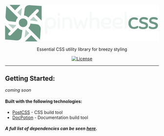 <p align="center">
  <a href="/">
    <picture>
      <source media="(prefers-color-scheme: dark)" srcset="https://raw.githubusercontent.com/bayrock/pinwheelcss/main/src/logo/dark.svg">
      <source media="(prefers-color-scheme: light)" srcset="https://raw.githubusercontent.com/bayrock/pinwheelcss/main/src/logo/light.svg">
      <img alt="Pinwheel CSS" src="https://raw.githubusercontent.com/bayrock/pinwheelcss/main/src/logo/dark.svg">
    </picture>
  </a>
</p>

<p align="center">
  Essential CSS utility library for breezy styling
</p>

<p align="center">
    <a href="https://github.com/bayrock/pinwheelcss/blob/main/LICENSE"><img src="https://img.shields.io/github/license/bayrock/pinwheelcss?color=6D9886&style=flat-square" alt="License"></a>
</p>

------

## Getting Started:
*coming soon*

#### Built with the following technologies:
* [PostCSS](https://postcss.org/) - CSS build tool
* [DocPotion](https://github.com/bayrock/DocPotion) - Documentation build tool
##### A full list of dependencies can be seen [here](https://github.com/bayrock/pinwheelcss/network/dependencies).

<!-- This file was generated by DocPotion -->
